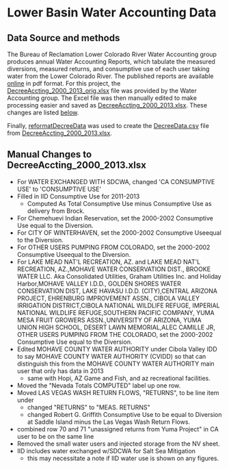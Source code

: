 # Lower Basin Water Accounting Data
## Data Source and methods
The Bureau of Reclamation Lower Colorado River Water Accounting group produces annual Water Accounting Reports, which tabulate the measured diversions, measured returns, and consumptive use of each user taking water from the Lower Colorado River. The published reports are available [online](http://www.usbr.gov/lc/region/g4000/wtracct.html#decree) in pdf format. For this project, the [DecreeAccting_2000_2013_orig.xlsx](DecreeAccting_2000_2013_orig.xlsx) file was provided by the Water Accounting group. The Excel file was then manually edited to make processing easier and saved as [DecreeAccting_2000_2013.xlsx](DecreeAccting_2000_2013.xlsx). These changes are listed [below](#manual-changes-to-decreeaccting_2000_2013xlsx).

Finally, [reformatDecreeData](../../scripts/R/reformatDecreeData.R) was used to create the [DecreeData.csv](DecreeData.csv) file from [DecreeAccting_2000_2013.xlsx](DecreeAccting_2000_2013.xlsx).

## Manual Changes to DecreeAccting_2000_2013.xlsx
* For WATER EXCHANGED WITH SDCWA, changed 'CA CONSUMPTIVE USE' to 'CONSUMPTIVE USE'
* Filled in IID Consumptive Use for 2011-2013
  * Computed As Total Consumptive Use minus Consumptive Use as delivery from Brock.
* For Chemehuevi Indian Reservation, set the 2000-2002 Consumptive Use equal to the Diversion.
* For CITY OF WINTERHAVEN, set the 2000-2002 Consumptive Useequal to the Diversion.
* For OTHER USERS PUMPING FROM COLORADO, set the 2000-2002 Consumptive Useequal to the Diversion.
* For LAKE MEAD NAT'L RECREATION, AZ. and LAKE MEAD NAT'L RECREATION, AZ.,MOHAVE WATER CONSERVATION DIST., BROOKE WATER LLC. Aka Consolidated Utilities, Graham Utilities Inc. and Holiday Harbor,MOHAVE VALLEY I.D.D., GOLDEN SHORES WATER CONSERVATION DIST, LAKE HAVASU I.D.D.  (CITY),CENTRAL ARIZONA PROJECT, EHRENBURG IMPROVEMENT ASSN., CIBOLA VALLEY IRRIGATION DISTRICT,CIBOLA NATIONAL WILDLIFE REFUGE, IMPERIAL NATIONAL WILDLIFE REFUGE,SOUTHERN PACIFIC COMPANY, YUMA MESA FRUIT GROWERS ASSN.,UNIVERSITY OF ARIZONA, YUMA UNION HIGH SCHOOL, DESERT LAWN MEMORIAL,ALEC CAMILLE JR, OTHER USERS PUMPING FROM THE COLORADO, set the 2000-2002 Consumptive Use equal to the Diversion.
* Edited MOHAVE COUNTY WATER AUTHORITY under Cibola Valley IDD to say MOHAVE COUNTY WATER AUTHORITY (CVIDD) so that can distinguish this from the MOHAVE COUNTY WATER AUTHORITY main user that only has data in 2013
  * same with Hopi, AZ Game and Fish, and az recreational facilities.
* Moved the "Nevada Totals COMPUTED" label up one row.
* Moved LAS VEGAS WASH RETURN FLOWS, "RETURNS", to be line item under
  * changed "RETURNS" to "MEAS. RETURNS"
  * changed Robert G. Griffith Consumptive Use to be equal to Diversion at Saddle Island minus the Las Vegas Wash Return Flows.
* combined row 70 and 71 "unassigned returns from Yuma Project" in CA user to be on the same line
* Removed the small water users and injected storage from the NV sheet.
* IID includes water exchanged w/SDCWA for Salt Sea Mitigation
  * this may necessitate a note if IID water use is shown on any figures.
  